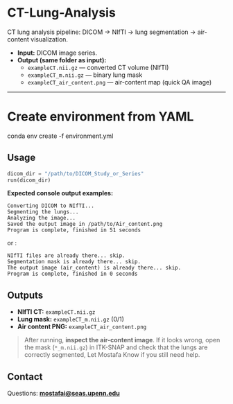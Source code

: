 # CT-Lung-Analysis

CT lung analysis pipeline: DICOM → NIfTI → lung segmentation → air-content visualization.

- **Input:** DICOM image series.
- **Output (same folder as input):**
  - `exampleCT.nii.gz` — converted CT volume (NIfTI)
  - `exampleCT_m.nii.gz` — binary lung mask
  - `exampleCT_air_content.png` — air-content map (quick QA image)

---

# Create environment from YAML
conda env create -f environment.yml

## Usage

```python
dicom_dir = "/path/to/DICOM_Study_or_Series"
run(dicom_dir)
```

**Expected console output examples:**
```
Converting DICOM to NIfTI...
Segmenting the lungs...
Analyzing the image...
Saved the output image in /path/to/Air_content.png
Program is complete, finished in 51 seconds
```
or :
```
NIfTI files are already there... skip.
Segmentation mask is already there... skip.
The output image (air_content) is already there... skip.
Program is complete, finished in 0 seconds
```


## Outputs

- **NIfTI CT:** `exampleCT.nii.gz`
- **Lung mask:** `exampleCT_m.nii.gz` (0/1)
- **Air content PNG:** `exampleCT_air_content.png`

> After running, **inspect the air-content image**. If it looks wrong, open the mask (`*_m.nii.gz`) in ITK-SNAP and check that the lungs are correctly segmented, Let Mostafa Know if you still need help.




## Contact
Questions: **mostafai@seas.upenn.edu**
